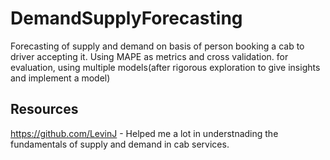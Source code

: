 # DemandSupplyForecasting
Forecasting of supply and demand on basis of person booking a cab to driver accepting it. Using MAPE as metrics and cross validation. for evaluation, using multiple models(after rigorous exploration to give insights and implement a model)

## Resources 
https://github.com/LevinJ - Helped me a lot in understnading the fundamentals of supply and demand in cab services. 
